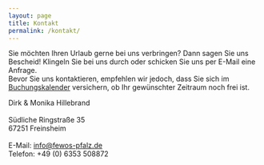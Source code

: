 ```yaml
---
layout: page
title: Kontakt
permalink: /kontakt/
---
```


Sie möchten Ihren Urlaub gerne bei uns verbringen? Dann sagen Sie uns Bescheid! Klingeln Sie bei uns durch oder schicken Sie uns per E-Mail eine Anfrage.\
Bevor Sie uns kontaktieren, empfehlen wir jedoch, dass Sie sich im [Buchungskalender](buchen.md) versichern, ob Ihr gewünschter Zeitraum noch frei ist.
<br/>

<p class="message">
  Dirk & Monika Hillebrand <br/><br/>
  Südliche Ringstraße 35 <br/>
  67251 Freinsheim  <br/><br/>
  E-Mail: <a href= "mailto:">info@fewos-pfalz.de</a> <br/>
  Telefon: +49 (0) 6353 508872
</p>
